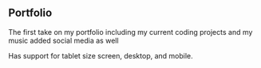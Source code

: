## Portfolio

The first take on my portfolio including my current coding projects and my music
added social media as well

Has support for tablet size screen, desktop, and mobile.

